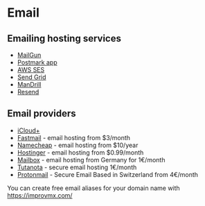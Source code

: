# Email

## Emailing hosting services

- [MailGun](https://www.mailgun.com/)
- [Postmark app](https://postmarkapp.com/)
- [AWS SES](https://aws.amazon.com/ses/)
- [Send Grid](https://sendgrid.com/)
- [ManDrill](http://www.mandrill.com/)
- [Resend](https://resend.com/)

## Email providers

* [iCloud+](https://www.apple.com/cz/icloud/)
* [Fastmail](https://www.fastmail.com/) - email hosting from $3/month
* [Namecheap](https://www.namecheap.com/hosting/email/) - email hosting from $10/year
* [Hostinger](https://www.hostinger.com/email-hosting) - email hosting from $0.99/month
* [Mailbox](https://mailbox.org/en/services#e-mail-account) - email hosting from Germany for 1€/month
* [Tutanota](https://tutanota.com) - secure email hosting 1€/month
* [Protonmail](https://protonmail.com/) - Secure Email Based in Switzerland from 4€/month

You can create free email aliases for your domain name with https://improvmx.com/